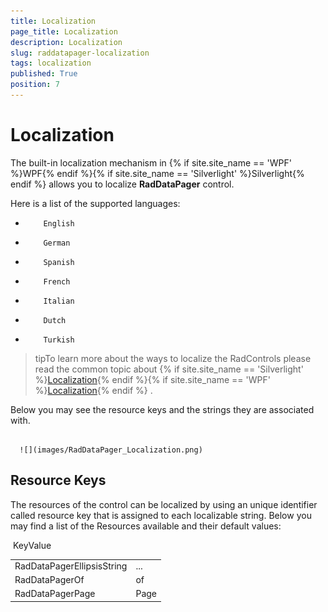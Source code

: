 ```yaml
---
title: Localization
page_title: Localization
description: Localization
slug: raddatapager-localization
tags: localization
published: True
position: 7
---
```


# Localization



The built-in localization mechanism in {% if site.site_name == 'WPF' %}WPF{% endif %}{% if site.site_name == 'Silverlight' %}Silverlight{% endif %} allows you to localize __RadDataPager__ control.
      

Here is a list of the supported languages:
      

* 
          English
        

* 
          German
        

* 
          Spanish
        

* 
          French
        

* 
          Italian
        

* 
          Dutch
        

* 
          Turkish
        

>tipTo learn more about the ways to localize the RadControls please read the common topic about 
      {% if site.site_name == 'Silverlight' %}[Localization](http://www.telerik.com/help/silverlight/common-localization.html){% endif %}{% if site.site_name == 'WPF' %}[Localization](http://www.telerik.com/help/wpf/common-localization.html){% endif %}
        .

Below you may see the resource keys and the strings they are associated with.




         
      ![](images/RadDataPager_Localization.png)

## Resource Keys

The resources of the control can be localized by using an unique identifier called resource key that is assigned to each localizable string. Below you may find a list of the Resources available and their default values:


<table> <tr>KeyValue</tr><tr><td>RadDataPagerEllipsisString</td><td>...</td></tr><tr><td>RadDataPagerOf</td><td>of</td></tr><tr><td>RadDataPagerPage</td><td>Page</td></tr></table>
